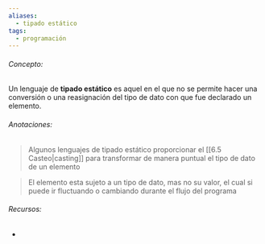 ```yaml
---
aliases:
  - tipado estático
tags:
  - programación
---
```

###### Concepto:

Un lenguaje de **tipado estático** es aquel en el que no se permite hacer una conversión o una reasignación del tipo de dato con que fue declarado un elemento. 

###### Anotaciones:

> Algunos lenguajes de tipado estático proporcionar el [[6.5 Casteo|casting]] para transformar de manera puntual el tipo de dato de un elemento

> El elemento esta sujeto a un tipo de dato, mas no su valor, el cual si puede ir fluctuando o cambiando durante el flujo del programa 

###### Recursos:

- 